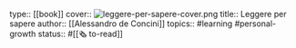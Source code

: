 type::  [[book]]
cover:: ![leggere-per-sapere-cover.png](../assets/leggere-per-sapere-cover_1681991425929_0.png) 
title:: Leggere per sapere
author:: [[Alessandro de Concini]]
topics:: #learning #personal-growth 
status:: #[[🗞️ to-read]]
